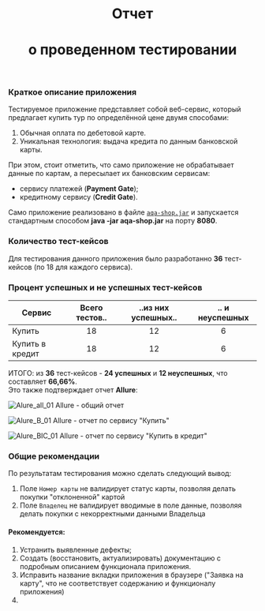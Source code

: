 <div align="center">
  
# Отчет
# о проведенном тестировании

<br>
<div align="left">
 
  ### Краткое описание приложения

  Тестируемое приложение представляет собой веб-сервис, который предлагает купить тур по определённой цене двумя способами:
1. Обычная оплата по дебетовой карте.
2. Уникальная технология: выдача кредита по данным банковской карты.

При этом, стоит отметить, что само приложение не обрабатывает данные по картам, а пересылает их банковским сервисам:
   * сервису платежей (**Payment Gate**);
   * кредитному сервису (**Credit Gate**).

Само приложение реализовано в файле [`aqa-shop.jar`](https://github.com/Kanger79/HW_9_DiplomProject/blob/main/artifacts/aqa-shop.jar) 
и запускается стандартным способом **java -jar aqa-shop.jar** на порту **8080**.

### Количество тест-кейсов

Для тестирования данного приложения было разработанно **36** тест-кейсов (по 18 для каждого сервиса).

### Процент успешных и не успешных тест-кейсов

<table>
<thead>
<tr>
<th>Сервис</th>
<th>Всего тестов..</th>
<th>..из них успешных..</th>
<th>.. и неуспешных</th>
</tr>
</thead>

<tbody>

<tr>
<td>Купить</td>
<td><div align="center"> 18 </td>
<td><div align="center"> 12 </td>
<td><div align="center"> 6 </td>
</tr>

<tr>
<td>Купить в кредит</td>
<td><div align="center"> 18 </td>
<td><div align="center"> 12 </td>
<td><div align="center"> 6 </td>
</tr>

</tbody>
</table>

ИТОГО: из **36** тест-кейсов - **24 успешных** и **12 неуспешных**, что составляет **66,66%**. <br>
Это также подтверждает отчет **Allure**:

![Alure_all_01](https://github.com/Kanger79/HW_9_DiplomProject/assets/127352228/d12e25d8-2a89-4d52-bb31-ab33c48db0ab)
Allure - общий отчет

![Alure_B_01](https://github.com/Kanger79/HW_9_DiplomProject/assets/127352228/a8725015-c76f-413f-95ad-c1bfd335a633)
Allure - отчет по сервису "Купить"

![Alure_BIC_01](https://github.com/Kanger79/HW_9_DiplomProject/assets/127352228/4b34b16c-28f9-4678-acef-2a64717bcfa1)
Allure - отчет по сервису "Купить в кредит"


### Общие рекомендации
По результатам тестирования можно сделать следующий вывод:
1. Поле `Номер карты` не валидирует статус карты, позволяя делать покупки "отклоненной" картой
2. Поле `Владелец` не валидирует вводимые в поле данные, позволяя делать покупки с некорректными данными Владельца

#### Рекомендуется:
1. Устранить выявленные дефекты;
2. Создать (восстановить, актуализировать) документацию с подробным описанием функционала приложения.
3. Исправить название вкладки приложения в браузере ("Заявка на карту", что не соответствует содержанию и функционалу приложения)
4. 
     
